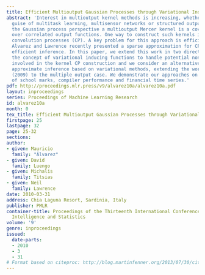 ```yaml
---
title: Efficient Multioutput Gaussian Processes through Variational Inducing Kernels
abstract: 'Interest in multioutput kernel methods is increasing, whether under the
  guise of multitask learning, multisensor networks or structured output data. From
  the Gaussian process perspective a multioutput Mercer kernel is a covariance function
  over correlated output functions. One way to construct such kernels is based on
  convolution processes (CP). A key problem for this approach is efficient inference.
  Alvarez and Lawrence recently presented a sparse approximation for CPs that enabled
  efficient inference. In this paper, we extend this work in two directions: we introduce
  the concept of variational inducing functions to handle potential non-smooth functions
  involved in the kernel CP construction and we consider an alternative approach to
  approximate inference based on variational methods, extending the work by Titsias
  (2009) to the multiple output case. We demonstrate our approaches on prediction
  of school marks, compiler performance and financial time series.'
pdf: http://proceedings.mlr.press/v9/alvarez10a/alvarez10a.pdf
layout: inproceedings
series: Proceedings of Machine Learning Research
id: alvarez10a
month: 0
tex_title: Efficient Multioutput Gaussian Processes through Variational Inducing Kernels
firstpage: 25
lastpage: 32
page: 25-32
sections: 
author:
- given: Mauricio
  family: "Álvarez"
- given: David
  family: Luengo
- given: Michalis
  family: Titsias
- given: Neil
  family: Lawrence
date: 2010-03-31
address: Chia Laguna Resort, Sardinia, Italy
publisher: PMLR
container-title: Proceedings of the Thirteenth International Conference on Artificial
  Intelligence and Statistics
volume: '9'
genre: inproceedings
issued:
  date-parts:
  - 2010
  - 3
  - 31
# Format based on citeproc: http://blog.martinfenner.org/2013/07/30/citeproc-yaml-for-bibliographies/
---
```

